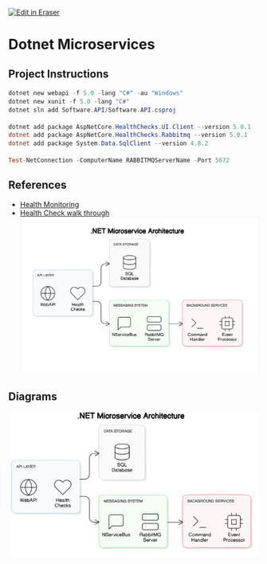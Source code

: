 <p><a target="_blank" href="https://app.eraser.io/workspace/6kUEFQFheT5cFfg5JyRB" id="edit-in-eraser-github-link"><img alt="Edit in Eraser" src="https://firebasestorage.googleapis.com/v0/b/second-petal-295822.appspot.com/o/images%2Fgithub%2FOpen%20in%20Eraser.svg?alt=media&amp;token=968381c8-a7e7-472a-8ed6-4a6626da5501"></a></p>

# Dotnet Microservices
## Project Instructions
```Powershell
dotnet new webapi -f 5.0 -lang "C#" -au "Windows"
dotnet new xunit -f 5.0 -lang "C#"
dotnet sln add Software.API/Software.API.csproj

dotnet add package AspNetCore.HealthChecks.UI.Client --version 5.0.1
dotnet add package AspNetCore.HealthChecks.Rabbitmq --version 5.0.1
dotnet add package System.Data.SqlClient --version 4.8.2

Test-NetConnection -ComputerName RABBITMQServerName -Port 5672
```
## References
- [﻿Health Monitoring](https://docs.microsoft.com/en-us/dotnet/architecture/microservices/implement-resilient-applications/monitor-app-health) 
- [﻿Health Check walk through](https://www.hanselman.com/blog/how-to-set-up-aspnet-core-22-health-checks-with-beatpulses-aspnetcorediagnosticshealthchecks) 
![Microservice Architecture - .net](/.eraser/6kUEFQFheT5cFfg5JyRB___M7HUYofgzENvEiuTW19wQsQiDfM2___---figure---jNSz7WP9a5r2VTY0ZChsG---figure---thwgJSGh_qN0jFQFwCiG8w.png "Microservice Architecture - .net")




<!-- eraser-additional-content -->
## Diagrams
<!-- eraser-additional-files -->
<a href="/devops/Microservices-.NET Microservice Architecture-1.eraserdiagram" data-element-id="J_oCPCXo0dDfSEIT7rfio"><img src="/.eraser/6kUEFQFheT5cFfg5JyRB___M7HUYofgzENvEiuTW19wQsQiDfM2___---diagram----9aab31d8344ba410ed4c2e3063e7f083--NET-Microservice-Architecture.png" alt="" data-element-id="J_oCPCXo0dDfSEIT7rfio" /></a>
<!-- end-eraser-additional-files -->
<!-- end-eraser-additional-content -->
<!--- Eraser file: https://app.eraser.io/workspace/6kUEFQFheT5cFfg5JyRB --->